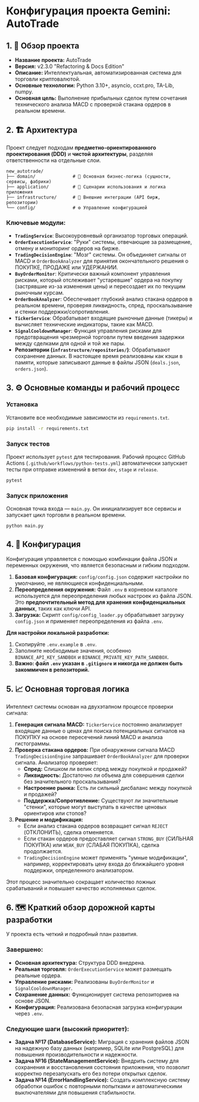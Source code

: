 # Конфигурация проекта Gemini: AutoTrade

## 1. 🎯 Обзор проекта

- **Название проекта:** AutoTrade
- **Версия:** v2.3.0 "Refactoring & Docs Edition"
- **Описание:** Интеллектуальная, автоматизированная система для торговли криптовалютой.
- **Основные технологии:** Python 3.10+, asyncio, ccxt.pro, TA-Lib, numpy.
- **Основная цель:** Выполнение прибыльных сделок путем сочетания технического анализа MACD с проверкой стакана ордеров в реальном времени.

## 2. 🏗️ Архитектура

Проект следует подходам **предметно-ориентированного проектирования (DDD)** и **чистой архитектуры**, разделяя ответственности на отдельные слои.

```
new_autotrade/
├── domain/              # 🧠 Основная бизнес-логика (сущности, сервисы, фабрики)
├── application/         # 🚀 Сценарии использования и логика приложения
├── infrastructure/      # 🔌 Внешние интеграции (API бирж, репозитории)
└── config/              # ⚙️ Управление конфигурацией
```

### Ключевые модули:
- **`TradingService`**: Высокоуровневый организатор торговых операций.
- **`OrderExecutionService`**: "Руки" системы, отвечающие за размещение, отмену и мониторинг ордеров на бирже.
- **`TradingDecisionEngine`**: "Мозг" системы. Он объединяет сигналы от MACD и `OrderBookAnalyzer` для принятия окончательного решения о ПОКУПКЕ, ПРОДАЖЕ или УДЕРЖАНИИ.
- **`BuyOrderMonitor`**: Критически важный компонент управления рисками, который отслеживает "устаревшие" ордера на покупку (застрявшие из-за изменения цены) и пересоздает их по текущим рыночным курсам.
- **`OrderBookAnalyzer`**: Обеспечивает глубокий анализ стакана ордеров в реальном времени, проверяя ликвидность, спред, проскальзывание и стенки поддержки/сопротивления.
- **`TickerService`**: Обрабатывает входящие рыночные данные (тикеры) и вычисляет технические индикаторы, такие как MACD.
- **`SignalCooldownManager`**: Функция управления рисками для предотвращения чрезмерной торговли путем введения задержки между сделками для одной и той же пары.
- **Репозитории (`infrastructure/repositories/`)**: Обрабатывают сохранение данных. В настоящее время реализованы как кэши в памяти, которые записывают данные в файлы JSON (`deals.json`, `orders.json`).

## 3. ⚙️ Основные команды и рабочий процесс

### Установка
Установите все необходимые зависимости из `requirements.txt`.
```bash
pip install -r requirements.txt
```

### Запуск тестов
Проект использует `pytest` для тестирования. Рабочий процесс GitHub Actions (`.github/workflows/python-tests.yml`) автоматически запускает тесты при отправке изменений в ветки `dev`, `stage` и `release`.
```bash
pytest
```

### Запуск приложения
Основная точка входа — `main.py`. Он инициализирует все сервисы и запускает цикл торговли в реальном времени.
```bash
python main.py
```

## 4. 🔧 Конфигурация

Конфигурация управляется с помощью комбинации файла JSON и переменных окружения, что является безопасным и гибким подходом.

1.  **Базовая конфигурация:** `config/config.json` содержит настройки по умолчанию, не являющиеся конфиденциальными.
2.  **Переопределения окружения:** Файл `.env` в корневом каталоге используется для переопределения любых настроек из файла JSON. Это **предпочтительный метод для хранения конфиденциальных данных**, таких как ключи API.
3.  **Загрузка:** Скрипт `config/config_loader.py` обрабатывает загрузку `config.json` и применяет переопределения из файла `.env`.

**Для настройки локальной разработки:**
1.  Скопируйте `.env.example` в `.env`.
2.  Заполните необходимые значения, особенно `BINANCE_API_KEY_SANDBOX` и `BINANCE_PRIVATE_KEY_PATH_SANDBOX`.
3.  **Важно: файл `.env` указан в `.gitignore` и никогда не должен быть закоммичен в репозиторий.**

## 5. 📈 Основная торговая логика

Интеллект системы основан на двухэтапном процессе проверки сигнала:

1.  **Генерация сигнала MACD:** `TickerService` постоянно анализирует входящие данные о ценах для поиска потенциальных сигналов на ПОКУПКУ на основе пересечений линий MACD и анализа гистограммы.
2.  **Проверка стакана ордеров:** При обнаружении сигнала MACD `TradingDecisionEngine` запрашивает `OrderBookAnalyzer` для проверки сигнала. Анализатор проверяет:
    - **Спред:** Слишком ли велик спред между покупкой и продажей?
    - **Ликвидность:** Достаточно ли объема для совершения сделки без значительного проскальзывания?
    - **Настроение рынка:** Есть ли сильный дисбаланс между покупкой и продажей?
    - **Поддержка/Сопротивление:** Существуют ли значительные "стенки", которые могут выступать в качестве ценовых ориентиров или стопов?
3.  **Решение и модификация:**
    - Если анализ стакана ордеров возвращает сигнал `REJECT` (ОТКЛОНИТЬ), сделка отменяется.
    - Если стакан ордеров предоставляет сигнал `STRONG_BUY` (СИЛЬНАЯ ПОКУПКА) или `WEAK_BUY` (СЛАБАЯ ПОКУПКА), сделка продолжается.
    - `TradingDecisionEngine` может применять "умные модификации", например, корректировать цену входа до ближайшего уровня поддержки, определенного анализатором.

Этот процесс значительно сокращает количество ложных срабатываний и повышает качество исполняемых сделок.

## 6. 🗺️ Краткий обзор дорожной карты разработки

У проекта есть четкий и подробный план развития.

### Завершено:
- **Основная архитектура:** Структура DDD внедрена.
- **Реальная торговля:** `OrderExecutionService` может размещать реальные ордера.
- **Управление рисками:** Реализованы `BuyOrderMonitor` и `SignalCooldownManager`.
- **Сохранение данных:** Функционирует система репозиториев на основе JSON.
- **Конфигурация:** Реализована безопасная загрузка конфигурации через `.env`.

### Следующие шаги (высокий приоритет):
- **Задача №17 (DatabaseService):** Миграция с хранения файлов JSON на надежную базу данных (например, SQLite или PostgreSQL) для повышения производительности и надежности.
- **Задача №16 (StateManagementService):** Внедрить систему для сохранения и восстановления состояния приложения, что позволит корректно перезапускать его без потери открытых сделок.
- **Задача №14 (ErrorHandlingService):** Создать комплексную систему обработки ошибок с повторными попытками и автоматическими выключателями для повышения стабильности.